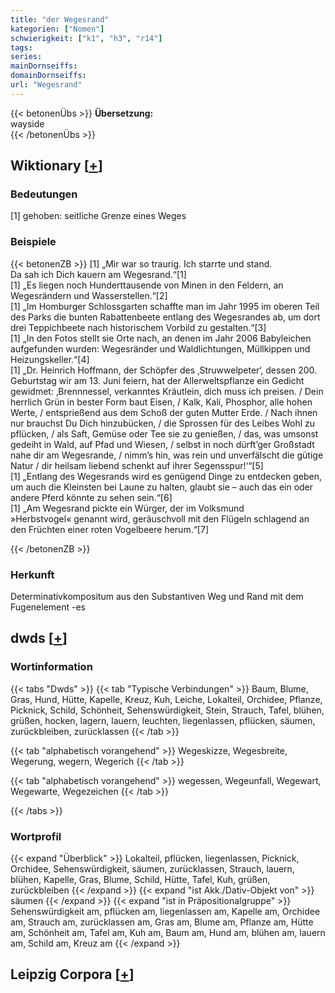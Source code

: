 ```yaml
---
title: "der Wegesrand"
kategorien: ["Nomen"]
schwierigkeit: ["k1", "h3", "r14"]
tags:
series:
mainDornseiffs:
domainDornseiffs:
url: "Wegesrand"
---
```


{{< betonenÜbs >}}
**Übersetzung:**  
wayside  
{{< /betonenÜbs >}}

## Wiktionary [[+](https://de.wiktionary.org/wiki/Wegesrand)]

### Bedeutungen
[1] gehoben: seitliche Grenze eines Weges  

### Beispiele
{{< betonenZB >}}
[1] „Mir war so traurig. Ich starrte und stand.  
Da sah ich Dich kauern am Wegesrand.“[1]  
[1] „Es liegen noch Hunderttausende von Minen in den Feldern, an Wegesrändern und Wasserstellen.“[2]  
[1] „Im Homburger Schlossgarten schaffte man im Jahr 1995 im oberen Teil des Parks die bunten Rabattenbeete entlang des Wegesrandes ab, um dort drei Teppichbeete nach historischem Vorbild zu gestalten.“[3]  
[1] „In den Fotos stellt sie Orte nach, an denen im Jahr 2006 Babyleichen aufgefunden wurden: Wegesränder und Waldlichtungen, Müllkippen und Heizungskeller.“[4]  
[1] „Dr. Heinrich Hoffmann, der Schöpfer des ‚Struwwelpeter‘, dessen 200. Geburtstag wir am 13. Juni feiern, hat der Allerweltspflanze ein Gedicht gewidmet: ‚Brennnessel, verkanntes Kräutlein, dich muss ich preisen. / Dein herrlich Grün in bester Form baut Eisen, / Kalk, Kali, Phosphor, alle hohen Werte, / entsprießend aus dem Schoß der guten Mutter Erde. / Nach ihnen nur brauchst Du Dich hinzubücken, / die Sprossen für des Leibes Wohl zu pflücken, / als Saft, Gemüse oder Tee sie zu genießen, / das, was umsonst gedeiht in Wald, auf Pfad und Wiesen, / selbst in noch dürft’ger Großstadt nahe dir am Wegesrande, / nimm’s hin, was rein und unverfälscht die gütige Natur / dir heilsam liebend schenkt auf ihrer Segensspur!‘“[5]  
[1] „Entlang des Wegesrands wird es genügend Dinge zu entdecken geben, um auch die Kleinsten bei Laune zu halten, glaubt sie – auch das ein oder andere Pferd könnte zu sehen sein.“[6]  
[1] „Am Wegesrand pickte ein Würger, der im Volksmund »Herbstvogel« genannt wird, geräuschvoll mit den Flügeln schlagend an den Früchten einer roten Vogelbeere herum.“[7]  

{{< /betonenZB >}}
### Herkunft
Determinativkompositum aus den Substantiven Weg und Rand mit dem Fugenelement -es  



## dwds [[+](https://www.dwds.de/wb/Wegesrand)]

### Wortinformation
{{< tabs "Dwds" >}}
{{< tab "Typische Verbindungen" >}}
Baum, Blume, Gras, Hund, Hütte, Kapelle, Kreuz, Kuh, Leiche, Lokalteil, Orchidee, Pflanze, Picknick, Schild, Schönheit, Sehenswürdigkeit, Stein, Strauch, Tafel, blühen, grüßen, hocken, lagern, lauern, leuchten, liegenlassen, pflücken, säumen, zurückbleiben, zurücklassen
{{< /tab >}}

{{< tab "alphabetisch vorangehend" >}}
Wegeskizze, Wegesbreite, Wegerung, wegern, Wegerich
{{< /tab >}}

{{< tab "alphabetisch vorangehend" >}}
wegessen, Wegeunfall, Wegewart, Wegewarte, Wegezeichen
{{< /tab >}}

{{< /tabs >}}

### Wortprofil
{{< expand "Überblick" >}} Lokalteil, pflücken, liegenlassen, Picknick, Orchidee, Sehenswürdigkeit, säumen, zurücklassen, Strauch, lauern, blühen, Kapelle, Gras, Blume, Schild, Hütte, Tafel, Kuh, grüßen, zurückbleiben {{< /expand >}}
{{< expand "ist Akk./Dativ-Objekt von" >}} säumen {{< /expand >}}
{{< expand "ist in Präpositionalgruppe" >}} Sehenswürdigkeit am, pflücken am, liegenlassen am, Kapelle am, Orchidee am, Strauch am, zurücklassen am, Gras am, Blume am, Pflanze am, Hütte am, Schönheit am, Tafel am, Kuh am, Baum am, Hund am, blühen am, lauern am, Schild am, Kreuz am {{< /expand >}}

## Leipzig Corpora [[+](https://corpora.uni-leipzig.de/en/res?word=Wegesrand&corpusId=deu_newscrawl-public_2018)]

